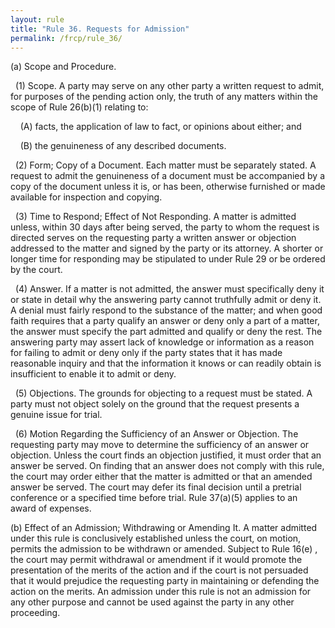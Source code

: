 ```yaml
---
layout: rule
title: "Rule 36. Requests for Admission"
permalink: /frcp/rule_36/
---
```


(a) Scope and Procedure.


&nbsp;&nbsp;(1) Scope. A party may serve on any other party a written request to admit, for purposes of the pending action only, the truth of any matters within the scope of Rule 26(b)(1) relating to:


&nbsp;&nbsp;&nbsp;&nbsp;(A) facts, the application of law to fact, or opinions about either; and


&nbsp;&nbsp;&nbsp;&nbsp;(B) the genuineness of any described documents.


&nbsp;&nbsp;(2) Form; Copy of a Document. Each matter must be separately stated. A request to admit the genuineness of a document must be accompanied by a copy of the document unless it is, or has been, otherwise furnished or made available for inspection and copying.


&nbsp;&nbsp;(3) Time to Respond; Effect of Not Responding. A matter is admitted unless, within 30 days after being served, the party to whom the request is directed serves on the requesting party a written answer or objection addressed to the matter and signed by the party or its attorney. A shorter or longer time for responding may be stipulated to under Rule 29 or be ordered by the court.


&nbsp;&nbsp;(4) Answer. If a matter is not admitted, the answer must specifically deny it or state in detail why the answering party cannot truthfully admit or deny it. A denial must fairly respond to the substance of the matter; and when good faith requires that a party qualify an answer or deny only a part of a matter, the answer must specify the part admitted and qualify or deny the rest. The answering party may assert lack of knowledge or information as a reason for failing to admit or deny only if the party states that it has made reasonable inquiry and that the information it knows or can readily obtain is insufficient to enable it to admit or deny.


&nbsp;&nbsp;(5) Objections. The grounds for objecting to a request must be stated. A party must not object solely on the ground that the request presents a genuine issue for trial.


&nbsp;&nbsp;(6) Motion Regarding the Sufficiency of an Answer or Objection. The requesting party may move to determine the sufficiency of an answer or objection. Unless the court finds an objection justified, it must order that an answer be served. On finding that an answer does not comply with this rule, the court may order either that the matter is admitted or that an amended answer be served. The court may defer its final decision until a pretrial conference or a specified time before trial. Rule 37(a)(5) applies to an award of expenses.


(b) Effect of an Admission; Withdrawing or Amending It. A matter admitted under this rule is conclusively established unless the court, on motion, permits the admission to be withdrawn or amended. Subject to Rule 16(e) , the court may permit withdrawal or amendment if it would promote the presentation of the merits of the action and if the court is not persuaded that it would prejudice the requesting party in maintaining or defending the action on the merits. An admission under this rule is not an admission for any other purpose and cannot be used against the party in any other proceeding.
